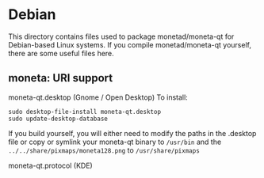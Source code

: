 
Debian
====================
This directory contains files used to package monetad/moneta-qt
for Debian-based Linux systems. If you compile monetad/moneta-qt yourself, there are some useful files here.

## moneta: URI support ##


moneta-qt.desktop  (Gnome / Open Desktop)
To install:

	sudo desktop-file-install moneta-qt.desktop
	sudo update-desktop-database

If you build yourself, you will either need to modify the paths in
the .desktop file or copy or symlink your moneta-qt binary to `/usr/bin`
and the `../../share/pixmaps/moneta128.png` to `/usr/share/pixmaps`

moneta-qt.protocol (KDE)

